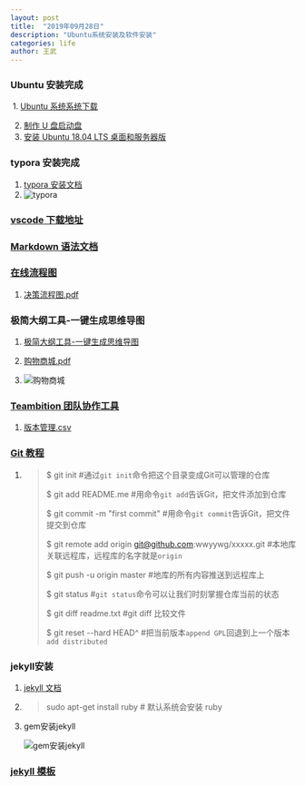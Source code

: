 ```yaml
---
layout: post
title:  "2019年09月28日"
description: "Ubuntu系统安装及软件安装" 
categories: life
author: 王武
---
```


### Ubuntu 安装完成

​    1. [Ubuntu 系统系统下载](https://cn.ubuntu.com/dowmload)

2. [制作 U 盘启动盘](https://jingyan.baidu.com/article/5225f26b0bb45fe6fa0908bc.html)
3. [安装 Ubuntu 18.04 LTS 桌面和服务器版](https://baijiahao.baidu.com/s?id=1616490790245132419&wfr=spider&for=pc)

### typora 安装完成

1. [typora 安装文档](https://www.typora.io/#linux)
2. ![typora]({{site.baseurl}}/images/log/2019-09-28/typora安装.png)

### [vscode 下载地址](https://code.visualstudio.com/Download)

### [Markdown 语法文档](http://www.markdown.cn/)

### [在线流程图](https://www.processon.com)

1. [决策流程图.pdf]({{site.baseurl}}/images/log/2019-09-28/决策流程图.pdf)

### 极简大纲工具-一键生成思维导图

1. [极简大纲工具-一键生成思维导图](https://mubu.com/)

2. [购物商城.pdf]({{site.baseurl}}/images/log/2019-09-28/购物商城.pdf)

3. ![购物商城]({{site.baseurl}}/images/log/2019-09-28/购物商城.png)

### [Teambition 团队协作工具](https://www.teambition.com/)

1. [版本管理.csv]({{site.baseurl}}/images/log/2019-09-28/[版本管理]任务信息表_20190928.csv)

### [Git 教程](https://git-scm.com/en/v2)

1. > $ git init  #通过`git init`命令把这个目录变成Git可以管理的仓库
   >
   > $ git add README.me     #用命令`git add`告诉Git，把文件添加到仓库
   >
   > $ git commit -m "first commit"   #用命令`git commit`告诉Git，把文件提交到仓库
   >
   > $ git remote add origin git@github.com:wwyywg/xxxxx.git   #本地库关联远程库，远程库的名字就是`origin`
   >
   > $ git push -u origin master    #地库的所有内容推送到远程库上
   >
   > $ git status   #`git status`命令可以让我们时刻掌握仓库当前的状态
   >
   > $ git diff readme.txt   #git diff 比较文件
   >
   > $ git reset --hard HEAD^    #把当前版本`append GPL`回退到上一个版本 `add distributed`

### jekyll安装

1. [jekyll 文档](http://jekyllcn.com/)

2. > sudo apt-get install ruby	  # 默认系统会安装 ruby

3. gem安装jekyll

   ![gem安装jekyll]({{site.baseurl}}/images/log/2019-09-28/jekyll安装运行.png)

### [jekyll 模板](http://jekyllthemes.org/)





